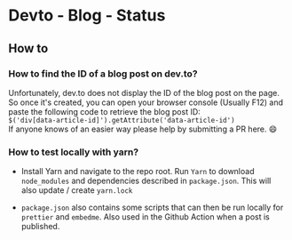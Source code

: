 # Devto - Blog - Status

## How to

### How to find the ID of a blog post on dev.to?

Unfortunately, dev.to does not display the ID of the blog post on the page. So once it's created, you can open your browser console (Usually F12) and paste the following code to retrieve the blog post ID:  
`$('div[data-article-id]').getAttribute('data-article-id')`  
If anyone knows of an easier way please help by submitting a PR here. :smile:

### How to test locally with yarn?

- Install Yarn and navigate to the repo root. Run `Yarn` to download `node_modules` and dependencies described in `package.json`. This will also update / create `yarn.lock`

- `package.json` also contains some scripts that can then be run locally for `prettier` and `embedme`. Also used in the Github Action when a post is published.
